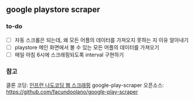 ## google playstore scraper

### to-do
- [ ] 자동 스크롤은 되는데, 왜 모든 어플의 데이터를 가져오지 못하는 지 이유 알아내기
- [ ] playstore 메인 화면에서 볼 수 있는 모든 어플의 데이터를 가져오기
- [ ] 매일 아침 6시에 스크래핑되도록 interval 구현하기 

### 참고
클론 코딩: [인프런 나도코딩 웹 스크래핑](https://www.inflearn.com/course/파이썬-웹-스크래핑/dashboard)
google-play-scraper 오픈소스: https://github.com/facundoolano/google-play-scraper
